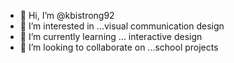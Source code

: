 - 👋 Hi, I’m @kbistrong92
- 👀 I’m interested in ...visual communication design 
- 🌱 I’m currently learning ... interactive design 
- 💞️ I’m looking to collaborate on ...school projects

<!---
kbistrong92/kbistrong92 is a ✨ special ✨ repository because its `README.md` (this file) appears on your GitHub profile.
You can click the Preview link to take a look at your changes.
--->
